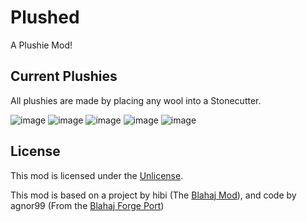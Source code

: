 # Plushed

A Plushie Mod!

## Current Plushies
All plushies are made by placing any wool into a Stonecutter.

![image](https://github.com/EssieFir/Plushed/assets/65592600/7bb61f11-2574-49b5-a0f6-199650201894) ![image](https://github.com/EssieFir/Plushed/assets/65592600/0a96c739-e54d-4838-991b-52467ba750fb) ![image](https://github.com/EssieFir/Plushed/assets/65592600/9b7ab828-3966-4d27-81e0-31b7df22b670) ![image](https://github.com/EssieFir/Plushed/assets/65592600/0e68cea1-db23-4c05-8778-0a052b1817fa) ![image](https://github.com/EssieFir/Plushed/assets/65592600/4d2d7ba4-1e48-49b7-ae52-03be7cd15373)






## License

This mod is licensed under the [Unlicense](./LICENSE).

This mod is based on a project by hibi (The [Blahaj Mod](https://modrinth.com/mod/blahaj)),
and code by agnor99 (From the [Blahaj Forge Port](https://modrinth.com/mod/blahaj-reforged))
